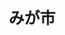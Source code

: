 ---
layout: home
title: みが市
titleTemplate: dolphilia's website.

hero:
  name: みが市立図書館
  text: 考える、書く、訳す。
  tagline: 考えたことを書いてまとめる。ときどき翻訳する。
  actions:
#    - theme: brand
#      text: Get Started
#      link: /guide/getting-started
#    - theme: alt
#      text: View on GitHub
#      link: https://github.com/vuejs/vitepress

features:
  - title: みが市立図書館とは
    details: dolphiliaが運営している個人サイトです。これまで書いた文章を誰でも閲覧できるようにしています。これらページはVitePressで作成し、GitHubで管理しています。このサイトには見聞きしたことについて自分なりにまとめた論考、日常の何気ない思いつきや行動を記録した雑記、技術系の記事を翻訳したものなどを置いています。
  #- title: お問い合わせ
  #  details: 記事に関する

---